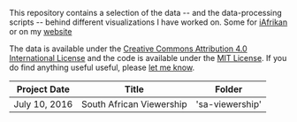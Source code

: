 This repository contains a selection of the data -- and the data-processing scripts -- behind different visualizations I have worked on. Some for [iAfrikan](http://iAfrikan.com) or on my [website](http://vima.co.za)

 The data is available under the [Creative Commons Attribution 4.0 International License](http://creativecommons.org/licenses/by/4.0/) and the code is available under the [MIT License](http://opensource.org/licenses/MIT). If you do find anything useful useful, please [let me know](http://www.vima.co.za/contact/).

Project Date | Title | Folder
---|---------|-------------
July 10, 2016 | South African Viewership | 'sa-viewership'

